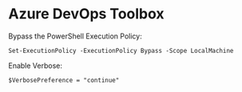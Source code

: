 # Azure DevOps Toolbox


Bypass the PowerShell Execution Policy:

    Set-ExecutionPolicy -ExecutionPolicy Bypass -Scope LocalMachine

Enable Verbose:

    $VerbosePreference = "continue"